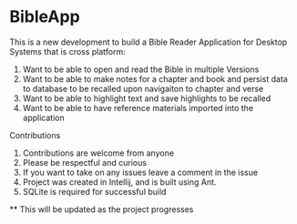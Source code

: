 # BibleApp

This is a new development to build a Bible Reader Application for Desktop Systems that is cross platform:
  1. Want to be able to open and read the Bible in multiple Versions
  2. Want to be able to make notes for a chapter and book and persist data to database to be recalled upon navigaiton to chapter and verse
  3. Want to be able to highlight text and save highlights to be recalled
  4. Want to be able to have reference materials imported into the application

Contributions   
  1. Contributions are welcome from anyone
  2. Please be respectful and curious
  3. If you want to take on any issues leave a comment in the issue
  4. Project was created in Intellij, and is built using Ant.
  5. SQLite is required for successful build

** This will be updated as the project progresses
